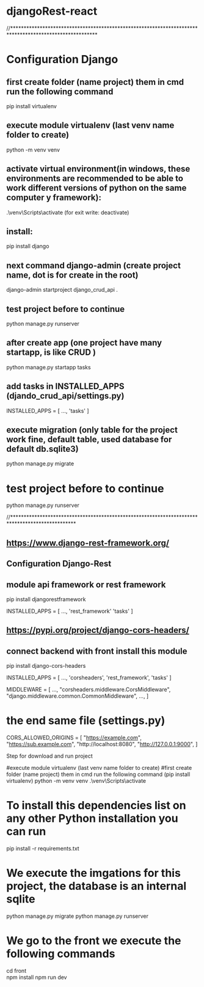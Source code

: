 # djangoRest-react

//********************************************************************************************************
# Configuration Django

## first create folder (name project) them in cmd run the following command
pip install virtualenv

## execute module virtualenv (last venv name folder to create)
python -m venv venv

## activate virtual environment(in windows, these environments are recommended to be able to work different versions of python on the same computer y framework):
.\venv\Scripts\activate  (for exit write: deactivate)

## install:
pip install django 

## next command django-admin  (create project name, dot is for create in the root)
django-admin startproject django_crud_api .

## test project before to continue
python manage.py runserver

## after create app (one project have many startapp, is like CRUD )
python manage.py startapp tasks

## add tasks in INSTALLED_APPS (djando_crud_api/settings.py) 

INSTALLED_APPS = [
...,
    'tasks'
]

## execute migration (only table for the project work fine, default table, used database for default db.sqlite3)

python manage.py migrate

# test project before to continue
python manage.py runserver

//************************************************************************************************
## https://www.django-rest-framework.org/
## Configuration Django-Rest

## module api framework or rest framework
pip install djangorestframework

INSTALLED_APPS = [
...,
    'rest_framework'
    'tasks'
]


## https://pypi.org/project/django-cors-headers/
## connect backend with front install this module

pip install django-cors-headers

INSTALLED_APPS = [
...,
    'corsheaders',
    'rest_framework',
    'tasks'
]


MIDDLEWARE = [
    ...,
    "corsheaders.middleware.CorsMiddleware",
    "django.middleware.common.CommonMiddleware",
    ...,
]

# the end same file (settings.py)
CORS_ALLOWED_ORIGINS = [
    "https://example.com",
    "https://sub.example.com",
    "http://localhost:8080",
    "http://127.0.0.1:9000",
]

Step for download and run project

#execute module virtualenv (last venv name folder to create)
#first create folder (name project) them in cmd run the following command (pip install virtualenv)
python -m venv venv
.\venv\Scripts\activate
# To install this dependencies list on any other Python installation you can run
pip install -r requirements.txt
# We execute the imgations for this project, the database is an internal sqlite
python manage.py migrate
python manage.py runserver
# We go to the front we execute the following commands 
cd front\
npm install
npm run dev

